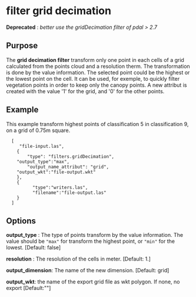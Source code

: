 # filter grid decimation

**Deprecated** : *better use the gridDecimation filter of pdal > 2.7*

Purpose
---------------------------------------------------------------------------------------------------------

The **grid decimation filter** transform only one point in each cells of a grid calculated from the points cloud and a resolution therm. The transformation is done by the value information. The selected point could be the highest or the lowest point on the cell. It can be used, for exemple, to quickly filter vegetation points in order to keep only the canopy points. A new attribut is created with the value '1' for the grid, and '0' for the other points.


Example
---------------------------------------------------------------------------------------------------------

This example transform highest points of classification 5 in classification 9, on a grid of 0.75m square. 


```
  [
     "file-input.las",
    {
        "type": "filters.gridDecimation",
	"output_type":"max",
        "output_name_attribut": "grid",
	"output_wkt":"file-output.wkt"
    },
    {
          "type":"writers.las",
          "filename":"file-output.las"
    }
  ]
```

Options
---------------------------------------------------------------------------------------------------------------------------------------------------------------------

**output_type** : 
  The type of points transform by the value information. The value should be ``"max"`` for transform the highest point, or ``"min"`` for the lowest. [Default: false]

**resolution** :
  The resolution of the cells in meter. [Default: 1.]

**output_dimension**: The name of the new dimension. [Default: grid]

**output_wkt**: the name of the export grid file as wkt polygon. If none, no export [Default:""]
